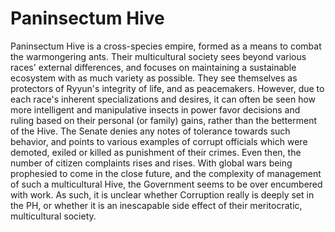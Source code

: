 # Paninsectum Hive
Paninsectum Hive is a cross-species empire, formed as a means to combat the warmongering ants. Their multicultural society sees beyond various races' external differences, and focuses on maintaining a sustainable ecosystem with as much variety as possible. They see themselves as protectors of Ryyun's integrity of life, and as peacemakers. However, due to each race's inherent specializations and desires, it can often be seen how more intelligent and manipulative insects in power favor decisions and ruling based on their personal (or family) gains, rather than the betterment of the Hive. The Senate denies any notes of tolerance towards such behavior, and points to various examples of corrupt officials which were demoted, exiled or killed as punishment of their crimes. Even then, the number of citizen complaints rises and rises. With global wars being prophesied to come in the close future, and the complexity of management of such a multicultural Hive, the Government seems to be over encumbered with work.  As such, it is unclear whether Corruption really is deeply set in the PH, or whether it is an inescapable side effect of their meritocratic, multicultural society. 